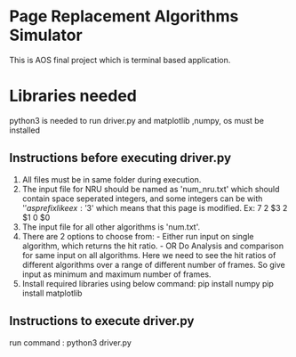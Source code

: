 # Page Replacement Algorithms Simulator

This is AOS final project which is terminal based application. 

# Libraries needed

python3 is needed to run driver.py and matplotlib ,numpy, os must be installed

## Instructions before executing driver.py

1) All files must be in same folder during execution.
2) The input file for NRU should be named as 'num_nru.txt' which should contain space seperated integers, and some integers can be with '$' as prefix like ex: '$3'  which means that this page is modified.
Ex: 7 2 $3 2 $1 0 $0
3) The input file for all other algorithms is 'num.txt'.
4) There are 2 options to choose from: 
				- Either run input on single algorithm, which returns the hit ratio.
				- OR Do Analysis and comparison for same input on all algorithms. Here we need to see the hit ratios of different algorithms over a range of different number of frames.  So give input as minimum and maximum number of frames.
5) Install required libraries using below command:
				pip install numpy
				pip install matplotlib

## Instructions to execute driver.py
run command : python3 driver.py


